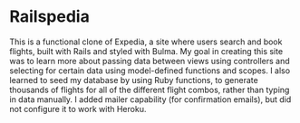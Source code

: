 # Railspedia
This is a functional clone of Expedia, a site where users search and book flights, built with Rails and styled with Bulma. My goal in creating this site was to learn more about passing data between views using controllers and selecting for certain data using model-defined functions and scopes. I also learned to seed my database by using Ruby functions, to generate thousands of flights for all of the different flight combos, rather than typing in data manually. I added mailer capability (for confirmation emails), but did not configure it to work with Heroku. 
